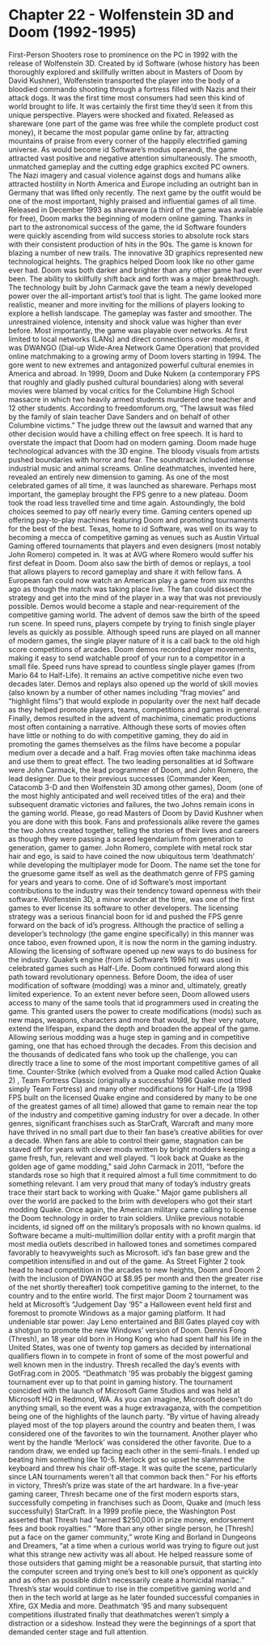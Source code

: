 # Chapter 22 - Wolfenstein 3D and Doom (1992-1995)First-Person Shooters rose to prominence on the PC in 1992 with the release of Wolfenstein 3D. Created by id Software (whose history has been thoroughly explored and skillfully written about in Masters of Doom by David Kushner), Wolfenstein transported the player into the body of a bloodied commando shooting through a fortress filled with Nazis and their attack dogs.It was the first time most consumers had seen this kind of world brought to life. It was certainly the first time they’d seen it from this unique perspective. Players were shocked and fixated. Released as shareware (one part of the game was free while the complete product cost money), it became the most popular game online by far, attracting mountains of praise from every corner of the happily electrified gaming universe.As would become id Software’s modus operandi, the game attracted vast positive and negative attention simultaneously. The smooth, unmatched gameplay and the cutting edge graphics excited PC owners. The Nazi imagery and casual violence against dogs and humans alike attracted hostility in North America and Europe including an outright ban in Germany that was lifted only recently.The next game by the outfit would be one of the most important, highly praised and influential games of all time.Released in December 1993 as shareware (a third of the game was available for free), Doom marks the beginning of modern online gaming. Thanks in part to the astronomical success of the game, the id Software founders were quickly ascending from wild success stories to absolute rock stars with their consistent production of hits in the 90s.The game is known for blazing a number of new trails.The innovative 3D graphics represented new technological heights. The graphics helped Doom look like no other game ever had. Doom was both darker and brighter than any other game had ever been. The ability to skillfully shift back and forth was a major breakthrough.The technology built by John Carmack gave the team a newly developed power over the all-important artist’s tool that is light. The game looked more realistic, meaner and more inviting for the millions of players looking to explore a hellish landscape. The gameplay was faster and smoother. The unrestrained violence, intensity and shock value was higher than ever before.Most importantly, the game was playable over networks. At first limited to local networks (LANs) and direct connections over modems, it was DWANGO (Dial-up Wide-Area Network Game Operation) that provided online matchmaking to a growing army of Doom lovers starting in 1994.The gore went to new extremes and antagonized powerful cultural enemies in America and abroad. In 1999, Doom and Duke Nukem (a contemporary FPS that roughly and gladly pushed cultural boundaries) along with several movies were blamed by vocal critics for the Columbine High School massacre in which two heavily armed students murdered one teacher and 12 other students.According to freedomforum.org, “The lawsuit was filed by the family of slain teacher Dave Sanders and on behalf of other Columbine victims.” The judge threw out the lawsuit and warned that any other decision would have a chilling effect on free speech.It is hard to overstate the impact that Doom had on modern gaming.Doom made huge technological advances with the 3D engine.The bloody visuals from artists pushed boundaries with horror and fear. The soundtrack included intense industrial music and animal screams.Online deathmatches, invented here, revealed an entirely new dimension to gaming.As one of the most celebrated games of all time, it was launched as shareware.Perhaps most important, the gameplay brought the FPS genre to a new plateau.Doom took the road less travelled time and time again. Astoundingly, the bold choices seemed to pay off nearly every time.Gaming centers opened up offering pay-to-play machines featuring Doom and promoting tournaments for the best of the best. Texas, home to id Software, was well on its way to becoming a mecca of competitive gaming as venues such as Austin Virtual Gaming offered tournaments that players and even designers (most notably John Romero) competed in. It was at AVG where Romero would suffer his first defeat in Doom.Doom also saw the birth of demos or replays, a tool that allows players to record gameplay and share it with fellow fans.A European fan could now watch an American play a game from six months ago as though the match was taking place live. The fan could dissect the strategy and get into the mind of the player in a way that was not previously possible. Demos would become a staple and near-requirement of the competitive gaming world.The advent of demos saw the birth of the speed run scene. In speed runs, players compete by trying to finish single player levels as quickly as possible. Although speed runs are played on all manner of modern games, the single player nature of it is a call back to the old high score competitions of arcades.Doom demos recorded player movements, making it easy to send watchable proof of your run to a competitor in a small file.Speed runs have spread to countless single player games (from Mario 64 to Half-Life). It remains an active competitive niche even two decades later.Demos and replays also opened up the world of skill movies (also known by a number of other names including “frag movies” and “highlight films”) that would explode in popularity over the next half decade as they helped promote players, teams, competitions and games in general.Finally, demos resulted in the advent of machinima, cinematic productions most often containing a narrative. Although these sorts of movies often have little or nothing to do with competitive gaming, they do aid in promoting the games themselves as the films have become a popular medium over a decade and a half. Frag movies often take machinma ideas and use them to great effect.The two leading personalities at id Software were John Carmack, the lead programmer of Doom, and John Romero, the lead designer. Due to their previous successes (Commander Keen, Catacomb 3-D and then Wolfenstein 3D among other games), Doom (one of the most highly anticipated and well received titles of the era) and their subsequent dramatic victories and failures, the two Johns remain icons in the gaming world.Please, go read Masters of Doom by David Kushner when you are done with this book.Fans and professionals alike revere the games the two Johns created together, telling the stories of their lives and careers as though they were passing a scared legendarium from generation to generation, gamer to gamer.John Romero, complete with metal rock star hair and ego, is said to have coined the now ubiquitous term ‘deathmatch’ while developing the multiplayer mode for Doom. The name set the tone for the gruesome game itself as well as the deathmatch genre of FPS gaming for years and years to come.One of id Software’s most important contributions to the industry was their tendency toward openness with their software. Wolfenstein 3D, a minor wonder at the time, was one of the first games to ever license its software to other developers. The licensing strategy was a serious financial boon for id and pushed the FPS genre forward on the back of id’s progress. Although the practice of selling a developer’s technology (the game engine specifically) in this manner was once taboo, even frowned upon, it is now the norm in the gaming industry.Allowing the licensing of software opened up new ways to do business for the industry. Quake’s engine (from id Software’s 1996 hit) was used in celebrated games such as Half-Life.Doom continued forward along this path toward revolutionary openness.Before Doom, the idea of user modification of software (modding) was a minor and, ultimately, greatly limited experience. To an extent never before seen, Doom allowed users access to many of the same tools that id programmers used in creating the game. This granted users the power to create modifications (mods) such as new maps, weapons, characters and more that would, by their very nature, extend the lifespan, expand the depth and broaden the appeal of the game.Allowing serious modding was a huge step in gaming and in competitive gaming, one that has echoed through the decades. From this decision and the thousands of dedicated fans who took up the challenge, you can directly trace a line to some of the most important competitive games of all time. Counter-Strike (which evolved from a Quake mod called Action Quake 2) , Team Fortress Classic (originally a successful 1996 Quake mod titled simply Team Fortress) and many other modifications for Half-Life (a 1998 FPS built on the licensed Quake engine and considered by many to be one of the greatest games of all time) allowed that game to remain near the top of the industry and competitive gaming industry for over a decade.In other genres, significant franchises such as StarCraft, Warcraft and many more have thrived in no small part due to their fan base’s creative abilities for over a decade. When fans are able to control their game, stagnation can be staved off for years with clever mods written by bright modders keeping a game fresh, fun, relevant and well played.“I look back at Quake as the golden age of game modding,” said John Carmack in 2011, “before the standards rose so high that it required almost a full time commitment to do something relevant. I am very proud that many of today’s industry greats trace their start back to working with Quake.”Major game publishers all over the world are packed to the brim with developers who got their start modding Quake.Once again, the American military came calling to license the Doom technology in order to train soldiers. Unlike previous notable incidents, id signed off on the military’s proposals with no known qualms.id Software became a multi-multimillion dollar entity with a profit margin that most media outlets described in hallowed tones and sometimes compared favorably to heavyweights such as Microsoft. id’s fan base grew and the competition intensified in and out of the game.As Street Fighter 2 took head to head competition in the arcades to new heights, Doom and Doom 2 (with the inclusion of DWANGO at $8.95 per month and then the greater rise of the net shortly thereafter) took competitive gaming to the internet, to the country and to the entire world.The first major Doom 2 tournament was held at Microsoft’s “Judgement Day ‘95” a Halloween event held first and foremost to promote Windows as a major gaming platform. It had undeniable star power: Jay Leno entertained and Bill Gates played coy with a shotgun to promote the new Windows’ version of Doom.Dennis Fong (Thresh), an 18 year old born in Hong Kong who had spent half his life in the United States, was one of twenty top gamers as decided by international qualifiers flown in to compete in front of some of the most powerful and well known men in the industry.Thresh recalled the day’s events with GotFrag.com in 2005.“Deathmatch '95 was probably the biggest gaming tournament ever up to that point in gaming history. The tournament coincided with the launch of Microsoft Game Studios and was held at Microsoft HQ in Redmond, WA. As you can imagine, Microsoft doesn't do anything small, so the event was a huge extravaganza, with the competition being one of the highlights of the launch party.“By virtue of having already played most of the top players around the country and beaten them, I was considered one of the favorites to win the tournament. Another player who went by the handle ‘Merlock’ was considered the other favorite. Due to a random draw, we ended up facing each other in the semi-finals. I ended up beating him something like 10-5. Merlock got so upset he slammed the keyboard and threw his chair off-stage. It was quite the scene, particularly since LAN tournaments weren't all that common back then.”For his efforts in victory, Thresh’s prize was state of the art hardware. In a five-year gaming career, Thresh became one of the first modern esports stars, successfully competing in franchises such as Doom, Quake and (much less successfully) StarCraft. In a 1999 profile piece, the Washington Post asserted that Thresh had “earned $250,000 in prize money, endorsement fees and book royalties.”“More than any other single person, he [Thresh] put a face on the gamer community,” wrote King and Borland in Dungeons and Dreamers, “at a time when a curious world was trying to figure out just what this strange new activity was all about. He helped reassure some of those outsiders that gaming might be a reasonable pursuit, that starting into the computer screen and trying one’s best to kill one’s opponent as quickly and as often as possible didn’t necessarily create a homicidal maniac.”Thresh’s star would continue to rise in the competitive gaming world and then in the tech world at large as he later founded successful companies in Xfire, GX Media and more.Deathmatch ‘95 and many subsequent competitions illustrated finally that deathmatches weren’t simply a distraction or a sideshow. Instead they were the beginnings of a sport that demanded center stage and full attention.